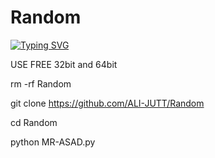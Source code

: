# Random
[![Typing SVG](https://readme-typing-svg.herokuapp.com?font=Fira+Code&size=30&pause=1000&color=F70F0F&width=500&height=100&lines=RANDOM-UID)](https://git.io/typing-svg)

USE FREE 32bit and 64bit

rm -rf Random

git clone https://github.com/ALI-JUTT/Random

cd Random

python MR-ASAD.py
